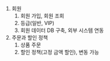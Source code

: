 1. 회원
    1. 회원 가입, 회원 조회
    2. 등급(일반, VIP)
    3. 회원 데이터 DB 구축, 외부 시스템 연동
2. 주문과 할인 정책
    1. 상품 주문
    2. 할인 정책(고정 금액 할인), 변동 가능